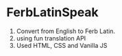 # FerbLatinSpeak
1. Convert from English to Ferb Latin. 
2. using fun translation API
2. Used HTML, CSS and Vanilla JS
